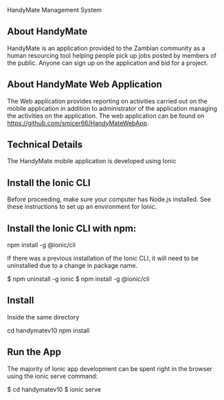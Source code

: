 HandyMate Management System

## About HandyMate

HandyMate is an application provided to the Zambian community as a human resourcing tool helping people pick up jobs posted by members of the public. Anyone can sign up on the application and bid for a project.

## About HandyMate Web Application

The Web application provides reporting on activities carried out on the mobile application in addition to administrator of the application managing the activities on the application. The web application can be found on https://github.com/smicer66/HandyMateWebApp.

## Technical Details

The HandyMate mobile application is developed using Ionic

## Install the Ionic CLI
Before proceeding, make sure your computer has Node.js installed. See these instructions to set up an environment for Ionic.

## Install the Ionic CLI with npm:

npm install -g @ionic/cli

If there was a previous installation of the Ionic CLI, it will need to be uninstalled due to a change in package name.

$ npm uninstall -g ionic
$ npm install -g @ionic/cli

## Install
Inside the same directory

cd handymatev10
npm install

## Run the App
The majority of Ionic app development can be spent right in the browser using the ionic serve command:

$ cd handymatev10
$ ionic serve
 
